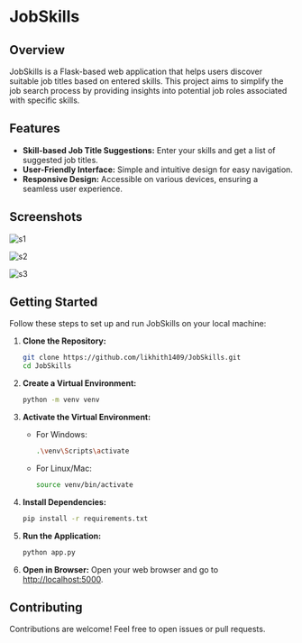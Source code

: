 # JobSkills

## Overview

JobSkills is a Flask-based web application that helps users discover suitable job titles based on entered skills. This project aims to simplify the job search process by providing insights into potential job roles associated with specific skills.

## Features

- **Skill-based Job Title Suggestions:** Enter your skills and get a list of suggested job titles.
- **User-Friendly Interface:** Simple and intuitive design for easy navigation.
- **Responsive Design:** Accessible on various devices, ensuring a seamless user experience.

## Screenshots

![s1](https://github.com/likhith1409/JobSkill/assets/91020626/f6573c32-0b75-4085-af9a-45a68e493fff)

![s2](https://github.com/likhith1409/JobSkill/assets/91020626/83195f7c-48b9-4636-97bb-96a57cfe4077)

![s3](https://github.com/likhith1409/JobSkill/assets/91020626/bfe16105-8925-46c8-aa39-2983de383fc0)


## Getting Started

Follow these steps to set up and run JobSkills on your local machine:

1. **Clone the Repository:**
    ```bash
    git clone https://github.com/likhith1409/JobSkills.git
    cd JobSkills
    ```

2. **Create a Virtual Environment:**
    ```bash
    python -m venv venv
    ```

3. **Activate the Virtual Environment:**
    - For Windows:
        ```bash
        .\venv\Scripts\activate
        ```
    - For Linux/Mac:
        ```bash
        source venv/bin/activate
        ```

4. **Install Dependencies:**
    ```bash
    pip install -r requirements.txt
    ```

5. **Run the Application:**
    ```bash
    python app.py
    ```

6. **Open in Browser:**
    Open your web browser and go to [http://localhost:5000](http://localhost:5000).

## Contributing

Contributions are welcome! Feel free to open issues or pull requests.





